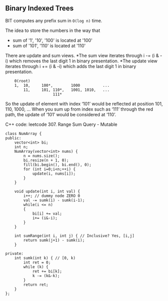 ## Binary Indexed Trees
BIT computes any prefix sum in `O(log n)` time.

The idea to store the numbers in the way that
* sum of '1', '10', '100' is located at '100'
* sum of '101', '110' is located at '110'

There are update and sum views. 
*The sum view iterates through i -= (i & -i) which removes the last digit 1 in binary presentation. 
*The update view iterates through i += (i & -i) which adds the last digit 1 in binary presentation.
```
    0(root)
    1, 	10, 	100*,        1000          ...
        11,     101, 110*,   1001, 1010,   ...
   		             111*
```
So the update of element with index ‘101’ would be reflected at position 101, 110, 1000, …
When you sum up from index such as ‘111’ through the red path, the update of ‘101’ would be considered at ‘110’.

C++ code: leetcode 307. Range Sum Query - Mutable

```
class NumArray {
public:
    vector<int> bi;
    int n;
    NumArray(vector<int> nums) {
        n = nums.size();
        bi.resize(n + 1, 0);
        fill(bi.begin(), bi.end(), 0);
        for (int i=0;i<n;++i) {
            update(i, nums[i]);
        }
    }
    
    void update(int i, int val) {
        i++; // dummy node ZERO 0
        val -= sumk(i) - sumk(i-1);
        while(i <= n)
        {
            bi[i] += val;
            i+= (i&-i);
        }
    }
    
    int sumRange(int i, int j) { // Inclusive? Yes, [i,j]
        return sumk(j+1) - sumk(i);
    }
    
private:
    int sumk(int k) { // [0, k)
        int ret = 0;
        while (k) {
            ret += bi[k];
            k -= (k&-k);
        }
        return ret;
    }
};
```
